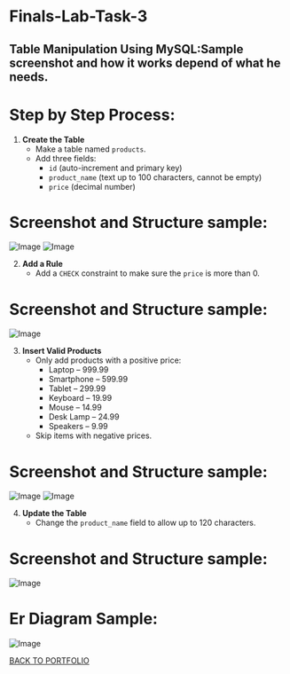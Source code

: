 # Finals-Lab-Task-3

## Table Manipulation Using MySQL:Sample screenshot and how it works depend of what he needs.

# Step by Step Process:
1. **Create the Table**  
   - Make a table named `products`.  
   - Add three fields:  
     - `id` (auto-increment and primary key)  
     - `product_name` (text up to 100 characters, cannot be empty)  
     - `price` (decimal number)
# Screenshot and Structure sample:
![Image](https://github.com/user-attachments/assets/bf403c90-66ee-4f06-8255-9c9f26dfee74)
![Image](https://github.com/user-attachments/assets/cdf561fa-b915-4b10-a3d4-8569975d3e69)

2. **Add a Rule**  
   - Add a `CHECK` constraint to make sure the `price` is more than 0.
# Screenshot and Structure sample:
![Image](https://github.com/user-attachments/assets/2da49bc6-f8e9-40f4-8674-bcddd17668b3)

3. **Insert Valid Products**  
   - Only add products with a positive price:
     - Laptop – 999.99  
     - Smartphone – 599.99  
     - Tablet – 299.99  
     - Keyboard – 19.99  
     - Mouse – 14.99  
     - Desk Lamp – 24.99  
     - Speakers – 9.99  
   - Skip items with negative prices.
# Screenshot and Structure sample:
![Image](https://github.com/user-attachments/assets/e2cc0596-6e9e-4667-bf07-29baca551c5e)
![Image](https://github.com/user-attachments/assets/42958314-2622-4564-a539-29d51c13fd34)

4. **Update the Table**  
   - Change the `product_name` field to allow up to 120 characters.
# Screenshot and Structure sample:
![Image](https://github.com/user-attachments/assets/a0a1a050-fd92-4d01-a430-d306638261e8)

# Er Diagram Sample:
![Image](https://github.com/user-attachments/assets/4db0bac4-0cec-4e8b-bebf-7d7ea9bd40e6)

[BACK TO PORTFOLIO](https://chan-edm.github.io/README/)
